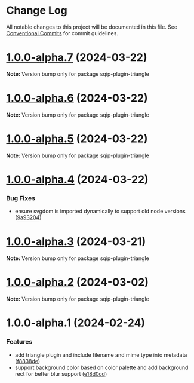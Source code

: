 # Change Log

All notable changes to this project will be documented in this file.
See [Conventional Commits](https://conventionalcommits.org) for commit guidelines.

# [1.0.0-alpha.7](https://github.com/axe312ger/sqip/compare/sqip-plugin-triangle@1.0.0-alpha.6...sqip-plugin-triangle@1.0.0-alpha.7) (2024-03-22)

**Note:** Version bump only for package sqip-plugin-triangle





# [1.0.0-alpha.6](https://github.com/axe312ger/sqip/compare/sqip-plugin-triangle@1.0.0-alpha.5...sqip-plugin-triangle@1.0.0-alpha.6) (2024-03-22)

**Note:** Version bump only for package sqip-plugin-triangle





# [1.0.0-alpha.5](https://github.com/axe312ger/sqip/compare/sqip-plugin-triangle@1.0.0-alpha.4...sqip-plugin-triangle@1.0.0-alpha.5) (2024-03-22)

**Note:** Version bump only for package sqip-plugin-triangle





# [1.0.0-alpha.4](https://github.com/axe312ger/sqip/compare/sqip-plugin-triangle@1.0.0-alpha.3...sqip-plugin-triangle@1.0.0-alpha.4) (2024-03-22)


### Bug Fixes

* ensure svgdom is imported dynamically to support old node versions ([9a93204](https://github.com/axe312ger/sqip/commit/9a9320450abe8f0cab69ef1cb4f85b0493398c91))





# [1.0.0-alpha.3](https://github.com/axe312ger/sqip/compare/sqip-plugin-triangle@1.0.0-alpha.2...sqip-plugin-triangle@1.0.0-alpha.3) (2024-03-21)

**Note:** Version bump only for package sqip-plugin-triangle





# [1.0.0-alpha.2](https://github.com/axe312ger/sqip/compare/sqip-plugin-triangle@1.0.0-alpha.1...sqip-plugin-triangle@1.0.0-alpha.2) (2024-03-02)

**Note:** Version bump only for package sqip-plugin-triangle





# 1.0.0-alpha.1 (2024-02-24)


### Features

* add triangle plugin and include filename and mime type into metadata ([f8838de](https://github.com/axe312ger/sqip/commit/f8838dead30932e59bc5f00cb2e2e9e20bf70a40))
* support background color based on color palette and add background rect for better blur support ([e18d0cd](https://github.com/axe312ger/sqip/commit/e18d0cd28101f8ab2f9afd962aef21ebdd2c6483))
